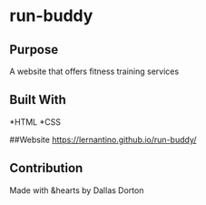 # run-buddy

## Purpose
A website that offers fitness training services

## Built With
*HTML
*CSS

##Website
https://lernantino.github.io/run-buddy/

## Contribution
Made with &hearts by Dallas Dorton
